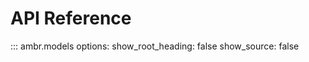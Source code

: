 # API Reference

::: ambr.models
    options:
      show_root_heading: false
      show_source: false
